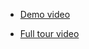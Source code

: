 * [Demo video](https://www.youtube.com/watch?v=Cgnamj5SA3Y)

* [Full tour video](http://youtu.be/zMod7oExCbY)